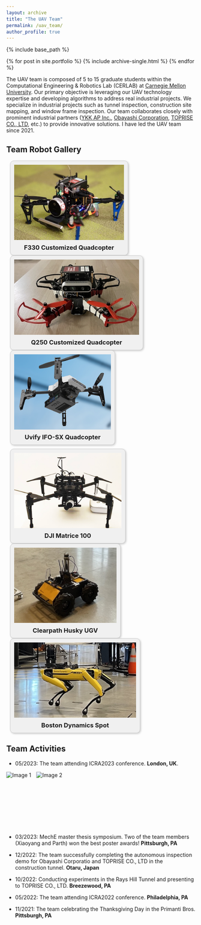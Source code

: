 ```yaml
---
layout: archive
title: "The UAV Team"
permalink: /uav_team/
author_profile: true
---
```


{% include base_path %}


{% for post in site.portfolio %}
  {% include archive-single.html %}
{% endfor %}

The UAV team is composed of 5 to 15 graduate students within the Computational Engineering & Robotics Lab (CERLAB) at [Carnegie Mellon University](https://www.cmu.edu/). Our primary objective is leveraging our UAV technology expertise and developing algorithms to address real industrial projects. We specialize in industrial projects such as tunnel inspection, construction site mapping, and window frame inspection. Our team collaborates closely with prominent industrial partners ([YKK AP Inc.](https://www.ykkap.com/), [Obayashi Corporation](https://www.obayashi.co.jp/en/), [TOPRISE CO., LTD](https://www.toprise.jp/), etc.) to provide innovative solutions. I have led the UAV team since 2021.

Team Robot Gallery
------
<div style="display: flex; justify-content: space-between; margin: 10px; flex-wrap: wrap;">
    <!-- First Block -->
    <div style="text-align: center; border: 1px solid #ccc; background-color: #f0f0f0; padding: 10px; box-shadow: 2px 2px 5px rgba(0,0,0,0.2); border-radius: 10px;">
        <div style="height: 200px; overflow: hidden;">
            <img src="/images/big_drone.jpg" alt="Image 1" style="width: auto; height: 100%;">
        </div>
        <h3 style="margin-top: 10px; margin-bottom: 0;">F330 Customized Quadcopter</h3>
    </div>
    <!-- Second Block -->
    <div style="text-align: center; border: 1px solid #ccc; background-color: #f0f0f0; padding: 10px; box-shadow: 2px 2px 5px rgba(0,0,0,0.2); border-radius: 10px;">
        <div style="height: 200px; overflow: hidden;">
            <img src="/images/small_drone.jpeg" alt="Image 2" style="width: auto; height: 100%;">
        </div>
        <h3 style="margin-top: 10px; margin-bottom: 0;">Q250 Customized Quadcopter</h3>
    </div>
    <!-- Third Block -->
    <div style="text-align: center; border: 1px solid #ccc; background-color: #f0f0f0; padding: 10px; box-shadow: 2px 2px 5px rgba(0,0,0,0.2); border-radius: 10px;">
        <div style="height: 200px; overflow: hidden;">
            <img src="/images/uvify_drone.png" alt="Image 3" style="width: auto; height: 100%;">
        </div>
        <h3 style="margin-top: 10px; margin-bottom: 0;">Uvify IFO-SX Quadcopter</h3>
    </div> 
</div>
<div style="display: flex; justify-content: space-between; margin: 10px; flex-wrap: wrap;">
    <!-- Fourth Block -->
    <div style="text-align: center; border: 1px solid #ccc; background-color: #f0f0f0; padding: 10px; box-shadow: 2px 2px 5px rgba(0,0,0,0.2); border-radius: 10px;">
        <div style="height: 200px; overflow: hidden;">
            <img src="/images/dji_drone.png" alt="Image 4" style="width: auto; height: 100%;">
        </div>
        <h3 style="margin-top: 10px; margin-bottom: 0;">DJI Matrice 100</h3>
    </div> 
    <!-- Fifth Block -->
    <div style="text-align: center; border: 1px solid #ccc; background-color: #f0f0f0; padding: 10px; box-shadow: 2px 2px 5px rgba(0,0,0,0.2); border-radius: 10px;">
        <div style="height: 200px; overflow: hidden;">
            <img src="/images/husky.jpeg" alt="Image 5" style="width: auto; height: 100%;">
        </div>
        <h3 style="margin-top: 10px; margin-bottom: 0;">Clearpath Husky UGV</h3>
    </div> 
    <!-- Sixth Block -->
    <div style="text-align: center; border: 1px solid #ccc; background-color: #f0f0f0; padding: 10px; box-shadow: 2px 2px 5px rgba(0,0,0,0.2); border-radius: 10px;">
        <div style="height: 200px; overflow: hidden;">
            <img src="/images/spot.jpeg" alt="Image 6" style="width: auto; height: 100%;">
        </div>
        <h3 style="margin-top: 10px; margin-bottom: 0;">Boston Dynamics Spot</h3>
    </div> 
</div>

Team Activities
------
* 05/2023: The team attending ICRA2023 conference. **London, UK**.
<img src="/team_photo/ICRA2023-London/poster.jpg" alt="Image 1" style="display:inline-block; margin-right:10px; height:150px;" />
<img src="/team_photo/ICRA2023-London/poster.jpg" alt="Image 2" style="display:inline-block; margin-right:10px; height:150px;" />

* 03/2023: MechE master thesis symposium. Two of the team members (Xiaoyang and Parth) won the best poster awards! **Pittsburgh, PA**

* 12/2022: The team successfully completing the autonomous inspection demo for Obayashi Corporatio and TOPRISE CO., LTD in the construction tunnel. **Otaru, Japan**

* 10/2022: Conducting experiments in the Rays Hill Tunnel and presenting to TOPRISE CO., LTD. **Breezewood, PA**

* 05/2022: The team attending ICRA2022 conference. **Philadelphia, PA**

* 11/2021: The team celebrating the Thanksgiving Day in the Primanti Bros. **Pittsburgh, PA**

